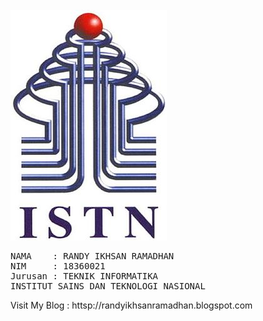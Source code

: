 <html>

<br>
  <a href="http://istn.ac.id"><img src="ISTN.jpg"></a>
<pre>
NAMA    : RANDY IKHSAN RAMADHAN
NIM     : 18360021
Jurusan : TEKNIK INFORMATIKA
INSTITUT SAINS DAN TEKNOLOGI NASIONAL
</pre>
Visit My Blog :
httsp://randyikhsanramadhan.blogspot.com
</html>
